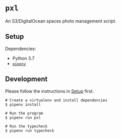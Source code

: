 # `pxl`

An S3/DigitalOcean spaces photo management script.

## Setup

Dependencies:

 - Python 3.7
 - [`pipenv`](https://pipenv.readthedocs.io/en/latest/)

## Development

Please follow the instructions in [Setup](#Setup) first.

```
# Create a virtualenv and install dependencies
$ pipenv install

# Run the program
$ pipenv run pxl

# Run the typecheck
$ pipenv run typecheck
```
